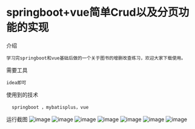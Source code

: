 # springboot+vue简单Crud以及分页功能的实现
介绍

    学习完springboot和vue基础后做的一个关于图书的增删改查练习，欢迎大家下载使用。

需要工具

    idea即可

使用到的技术

      springboot ，mybatisplus，vue

运行截图
![image](https://user-images.githubusercontent.com/102401692/170908065-00318e8f-914d-44a1-8b25-2448dbb88111.png)
![image](https://user-images.githubusercontent.com/102401692/170908086-374d72bf-9619-479e-9d29-287301491d10.png)
![image](https://user-images.githubusercontent.com/102401692/170908112-3c1ec7d6-d64a-4c07-aa99-19eecb63f54c.png)
![image](https://user-images.githubusercontent.com/102401692/170908131-213bdc3a-093f-4cf2-b2a6-c95941e12b4b.png)
![image](https://user-images.githubusercontent.com/102401692/170908145-66b226da-c9be-45c3-a104-5499650f2a9e.png)
![image](https://user-images.githubusercontent.com/102401692/170908155-4abea557-76fd-477a-89ae-e7906875192b.png)
![image](https://user-images.githubusercontent.com/102401692/170908217-f99f6953-d9b4-48a0-9908-f5c098b756ed.png)

